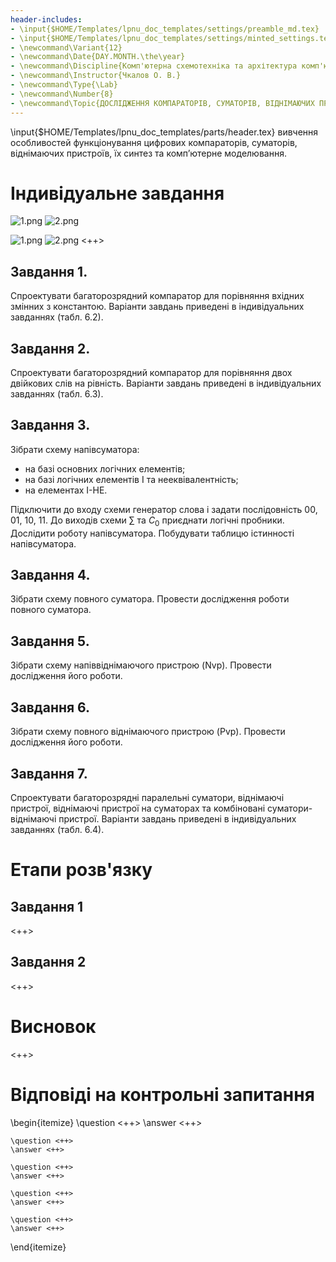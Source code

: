 ```yaml
---
header-includes:
- \input{$HOME/Templates/lpnu_doc_templates/settings/preamble_md.tex}
- \input{$HOME/Templates/lpnu_doc_templates/settings/minted_settings.tex}
- \newcommand\Variant{12}
- \newcommand\Date{DAY.MONTH.\the\year}
- \newcommand\Discipline{Комп'ютерна схемотехніка та архітектура комп'ютерних систем}
- \newcommand\Instructor{Чкалов О. В.}
- \newcommand\Type{\Lab}
- \newcommand\Number{8}
- \newcommand\Topic{ДОСЛІДЖЕННЯ КОМПАРАТОРІВ, СУМАТОРІВ, ВІДНІМАЮЧИХ ПРИСТРОЇВ}
---
```


\input{$HOME/Templates/lpnu_doc_templates/parts/header.tex}
вивчення особливостей функціонування цифрових компараторів, суматорів, віднімаючих пристроїв, їх синтез та комп’ютерне
моделювання.


# Індивідуальне завдання

![1.png](1.png)
![2.png](2.png)

![1.png](3.png)
![2.png](4.png)
<++>

## Завдання 1.

Спроектувати багаторозрядний компаратор для порівняння
вхідних змінних з константою. Варіанти завдань приведені в індивідуальних
завданнях (табл. 6.2).

## Завдання 2.

Спроектувати багаторозрядний компаратор для порівняння
двох двійкових слів на рівність. Варіанти завдань приведені в індивідуальних
завданнях (табл. 6.3).

## Завдання 3.
Зібрати схему напівсуматора:

- на базі основних логічних елементів;
- на базі логічних елементів І та нееквівалентність;
- на елементах І-НЕ.

Підключити до входу схеми генератор слова і задати послідовність 00, 01, 10, 11. До виходів схеми $\sum$
та $C_0$ приєднати логічні пробники. Дослідити
роботу напівсуматора. Побудувати таблицю істинності напівсуматора.

## Завдання 4.
Зібрати схему повного суматора. Провести дослідження
роботи повного суматора.

## Завдання 5.
Зібрати схему напіввіднімаючого пристрою (Nvp). Провести
дослідження його роботи.

## Завдання 6.
Зібрати схему повного віднімаючого пристрою (Pvp).
Провести дослідження його роботи.

## Завдання 7.
Спроектувати багаторозрядні паралельні суматори,
віднімаючі пристрої, віднімаючі пристрої на суматорах та комбіновані
суматори-віднімаючі пристрої. Варіанти завдань приведені в індивідуальних
завданнях (табл. 6.4).

# Етапи розв'язку

## Завдання 1

<++>

## Завдання 2

<++>

# Висновок

<++>

# Відповіді на контрольні запитання
\begin{itemize}
	\question <++>
	\answer <++>

	\question <++>
	\answer <++>

	\question <++>
	\answer <++>

	\question <++>
	\answer <++>

	\question <++>
	\answer <++>
\end{itemize}
